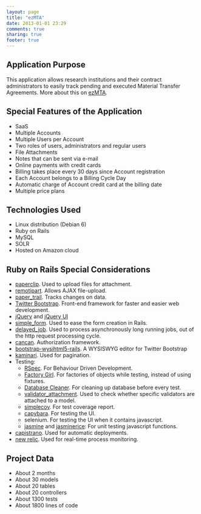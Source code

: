 ```yaml
---
layout: page
title: "ezMTA"
date: 2013-01-01 23:29
comments: true
sharing: true
footer: true
---
```


## Application Purpose

This application allows research institutions and their contract administrators to easily track pending and executed Material Transfer Agreements. More about this on [ezMTA](http://www.ezmta.com/).

## Special Features of the Application

* SaaS
* Multiple Accounts
* Multiple Users per Account
* Two roles of users, administrators and regular users
* File Attachments
* Notes that can be sent via e-mail
* Online payments with credit cards
* Billing takes place every 30 days since Account registration
* Each Account belongs to a Billing Cycle Day
* Automatic charge of Account credit card at the billing date
* Multiple price plans

## Technologies Used

* Linux distribution (Debian 6)
* Ruby on Rails
* MySQL
* SOLR
* Hosted on Amazon cloud

## Ruby on Rails Special Considerations

* [paperclip](https://github.com/thoughtbot/paperclip). Used to upload files for attachment.
* [remotipart](http://os.alfajango.com/remotipart/). Allows AJAX file-upload.
* [paper_trail](https://github.com/airblade/paper_trail). Tracks changes on data.
* [Twitter Bootstrap](http://twitter.github.com/bootstrap/). Front-end framework for faster and easier web development.
* [jQuery](http://jquery.com) and [jQuery UI](http://jqueryui.com)
* [simple_form](https://github.com/plataformatec/simple_form). Used to ease the form creation in Rails.
* [delayed_job](https://github.com/collectiveidea/delayed_job). Used to process asynchronously long running jobs, out of the http request processing cycle.
* [cancan](https://github.com/ryanb/cancan). Authorization framework.
* [bootstrap-wysihtml5-rails](https://github.com/Nerian/bootstrap-wysihtml5-rails). A WYSISWYG editor for Twitter Bootstrap
* [kaminari](https://github.com/amatsuda/kaminari). Used for pagination.
* Testing:
    * [RSpec](https://github.com/rspec). For Behaviour Driven Development.
    * [Factory Girl](https://github.com/thoughtbot/factory_girl). For factories of objects while testing, instead of using fixtures.
    * [Database Cleaner](https://github.com/bmabey/database_cleaner). For cleaning up database before every test.
    * [validator_attachment](http://rubygems.org/gems/validator_attachment). Used to check whether specific validators are attached to a model.
    * [simplecov](https://github.com/colszowka/simplecov). For test coverage report.
    * [capybara](https://github.com/jnicklas/capybara). For testing the UI.
    * selenium. For testing the UI when it contains javascript.
    * [jasmine](http://pivotal.github.com/jasmine/) and [jasminerice](https://github.com/bradphelan/jasminerice): For unit testing javascript functions.
* [capistrano](https://github.com/capistrano/capistrano). Used for automatic deployments.
* [new relic](http://newrelic.com). Used for real-time process monitoring.

## Project Data

* About 2 months
* About 30 models
* About 20 tables
* About 20 controllers
* About 1300 tests
* About 1800 lines of code

